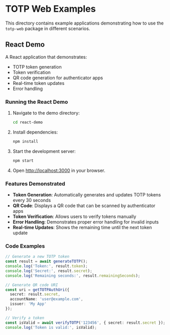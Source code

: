# TOTP Web Examples

This directory contains example applications demonstrating how to use the `totp-web` package in different scenarios.

## React Demo

A React application that demonstrates:
- TOTP token generation
- Token verification
- QR code generation for authenticator apps
- Real-time token updates
- Error handling

### Running the React Demo

1. Navigate to the demo directory:
   ```bash
   cd react-demo
   ```

2. Install dependencies:
   ```bash
   npm install
   ```

3. Start the development server:
   ```bash
   npm start
   ```

4. Open [http://localhost:3000](http://localhost:3000) in your browser.

### Features Demonstrated

- **Token Generation**: Automatically generates and updates TOTP tokens every 30 seconds
- **QR Code**: Displays a QR code that can be scanned by authenticator apps
- **Token Verification**: Allows users to verify tokens manually
- **Error Handling**: Demonstrates proper error handling for invalid inputs
- **Real-time Updates**: Shows the remaining time until the next token update

### Code Examples

```typescript
// Generate a new TOTP token
const result = await generateTOTP();
console.log('Token:', result.token);
console.log('Secret:', result.secret);
console.log('Remaining seconds:', result.remainingSeconds);

// Generate QR code URI
const uri = getTOTPAuthUri({
  secret: result.secret,
  accountName: 'user@example.com',
  issuer: 'My App'
});

// Verify a token
const isValid = await verifyTOTP('123456', { secret: result.secret });
console.log('Token is valid:', isValid);
``` 
